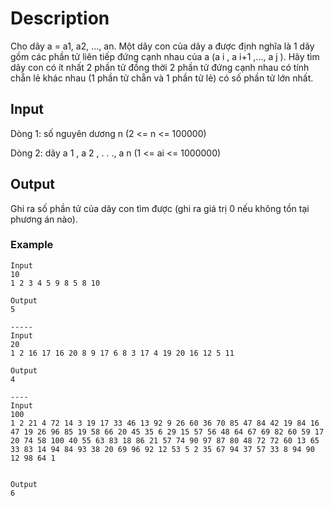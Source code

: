 # Description
Cho dãy a = a1, a2, ..., an. Một dãy con của dãy a được định nghĩa là 1 dãy gồm các phần tử liên tiếp đứng cạnh nhau của a (a
i
, a
i+1
,..., a
j
). Hãy tìm dãy con có ít nhất 2 phần tử đồng thời 2 phần tử đứng cạnh nhau có tính chẵn lẻ khác nhau (1 phần tử chẵn và 1 phần tử lẻ) có số phần tử lớn nhất.

## Input
Dòng 1: số nguyên dương n (2 <= n <= 100000)

Dòng 2: dãy a
1
, a
2
, . . ., a
n
 (1 <= ai <= 1000000)

## Output
Ghi ra số phần tử của dãy con tìm được (ghi ra giá trị 0 nếu không tồn tại phương án nào).

### Example
    Input 
    10
    1 2 3 4 5 9 8 5 8 10 

    Output 
    5
    
    -----
    Input
    20
    1 2 16 17 16 20 8 9 17 6 8 3 17 4 19 20 16 12 5 11 

    Output
    4

    ----
    Input
    100
    1 2 21 4 72 14 3 19 17 33 46 13 92 9 26 60 36 70 85 47 84 42 19 84 16 47 19 26 96 85 19 58 66 20 45 35 6 29 15 57 56 48 64 67 69 82 60 59 17 20 74 58 100 40 55 63 83 18 86 21 57 74 90 97 87 80 48 72 72 60 13 65 33 83 14 94 84 93 38 20 69 96 92 12 53 5 2 35 67 94 37 57 33 8 94 90 12 98 64 1 


    Output
    6